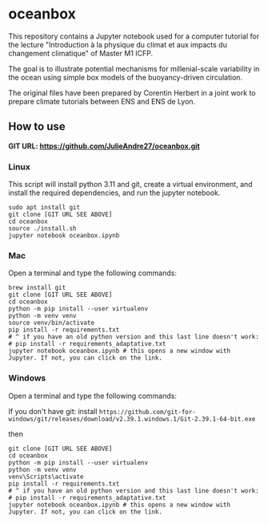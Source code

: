 # oceanbox

This repository contains a Jupyter notebook used for a computer tutorial for the lecture "Introduction à la physique du climat et aux impacts du changement climatique" of Master M1 ICFP.

The goal is to illustrate potential mechanisms for millenial-scale variability in the ocean using simple box models of the buoyancy-driven circulation.

The original files have been prepared by Corentin Herbert in a joint work to prepare climate tutorials between ENS and ENS de Lyon.

## How to use

**GIT URL: https://github.com/JulieAndre27/oceanbox.git**

### Linux

This script will install python 3.11 and git, create a virtual environment, and install the required dependencies, and run the jupyter notebook.

```
sudo apt install git
git clone [GIT URL SEE ABOVE]
cd oceanbox
source ./install.sh
jupyter notebook oceanbox.ipynb
```

### Mac

Open a terminal and type the following commands:

```
brew install git
git clone [GIT URL SEE ABOVE]
cd oceanbox
python -m pip install --user virtualenv
python -m venv venv
source venv/bin/activate
pip install -r requirements.txt
# ^ if you have an old python version and this last line doesn't work:
# pip install -r requirements_adaptative.txt
jupyter notebook oceanbox.ipynb # this opens a new window with Jupyter. If not, you can click on the link.
```

### Windows

Open a terminal and type the following commands:

If you don't have git: install
```https://github.com/git-for-windows/git/releases/download/v2.39.1.windows.1/Git-2.39.1-64-bit.exe```

then

```
git clone [GIT URL SEE ABOVE]
cd oceanbox
python -m pip install --user virtualenv
python -m venv venv
venv\Scripts\activate
pip install -r requirements.txt
# ^ if you have an old python version and this last line doesn't work:
# pip install -r requirements_adaptative.txt
jupyter notebook oceanbox.ipynb # this opens a new window with Jupyter. If not, you can click on the link.
```
